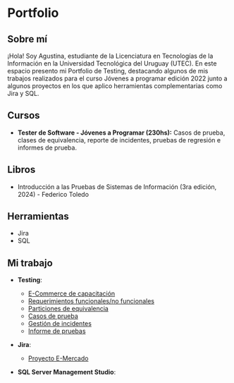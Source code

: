 # Portfolio
## Sobre mí
¡Hola! Soy Agustina, estudiante de la Licenciatura en Tecnologías de la Información en la Universidad Tecnológica del Uruguay (UTEC).
En este espacio presento mi Portfolio de Testing, destacando algunos de mis trabajos realizados para el curso Jóvenes a programar edición 2022 junto a algunos proyectos en los que aplico herramientas complementarias como Jira y SQL. 

## Cursos
* **Tester de Software - Jóvenes a Programar (230hs):** 
Casos de prueba, clases de equivalencia, reporte de incidentes, pruebas de regresión e informes de prueba.

## Libros
* Introducción a las Pruebas de Sistemas de Información (3ra edición, 2024) - Federico Toledo
  
## Herramientas
* Jira
* SQL

## Mi trabajo
* **Testing**:
  * [E-Commerce de capacitación](https://japceibal.github.io/e-mercado-TESTING/index.html)
  * [Requerimientos funcionales/no funcionales](https://drive.google.com/file/d/1mvAi0AxNTIzqtmtW1kMfkGmrmeB_sR35/view?usp=drive_link)
  * [Particiones de equivalencia](https://docs.google.com/spreadsheets/d/1TmCdA6rjQYFIzqWZc6W6LKU-TRtHzJCNRM7CKV68vxg/edit?gid=119180606#gid=119180606)
  * [Casos de prueba](https://docs.google.com/spreadsheets/d/1xQynF02ZDBz-nKh1kdPjzk7NlnPmuC8v/edit?gid=888962955#gid=888962955)
  * [Gestión de incidentes](https://docs.google.com/spreadsheets/d/1wYRSsDtDVJfgzhHtqcR1av8zLpqmoaIY/edit?gid=1289981371#gid=1289981371)
  * [Informe de pruebas](https://drive.google.com/file/d/1lH4gGiN-nXqnNHTcjGWYMGr0qq1L4pVf/view?usp=drive_link)

* **Jira**:
  * [Proyecto E-Mercado](https://asanes.atlassian.net/jira/software/projects/EM/boards/3/backlog?epics=visible&atlOrigin=eyJpIjoiODZkNDJiYjQ4MDBiNDk0N2JmOTc1N2YyNGNkYjNhYmIiLCJwIjoiaiJ9)
  

* **SQL Server Management Studio**:

